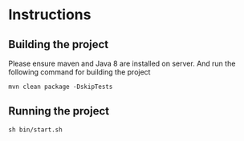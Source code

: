 # Instructions

## Building the project

Please ensure maven and Java 8 are installed on server. And run the following command for building the project

```mvn clean package -DskipTests```

## Running the project

```sh bin/start.sh```


